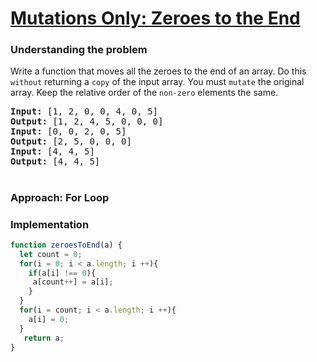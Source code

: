 # [Mutations Only: Zeroes to the End](https://edabit.com/challenge/XR4suWJok9wdaNJ5j)

### Understanding the problem

Write a function that moves all the zeroes to the end of an array. Do this `without` returning a `copy` of the input array. You must `mutate` the original array. Keep the relative order of the `non-zero` elements the same.

<pre>
<b>Input:</b> [1, 2, 0, 0, 4, 0, 5]
<b>Output:</b> [1, 2, 4, 5, 0, 0, 0]
<b>Input:</b> [0, 0, 2, 0, 5]
<b>Output:</b> [2, 5, 0, 0, 0]
<b>Input:</b> [4, 4, 5]
<b>Output:</b> [4, 4, 5]
</pre>

#
### Approach: For Loop

### Implementation
```js
function zeroesToEnd(a) {
  let count = 0;
  for(i = 0; i < a.length; i ++){
    if(a[i] !== 0){
     a[count++] = a[i];
    } 
  }
  for(i = count; i < a.length; i ++){
    a[i] = 0;
  }
   return a;
}
```
